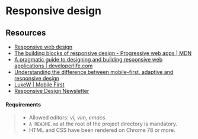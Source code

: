 # Responsive design

## Resources
- [Responsive web design](https://intranet.alxswe.com/concepts/546)
- [The building blocks of responsive design - Progressive web apps | MDN](https://intranet.alxswe.com/rltoken/o3EMSmw1WrNDSLJe3QcPIw)
- [A pragmatic guide to designing and building responsive web applications | developerlife.com](https://intranet.alxswe.com/rltoken/kYMxBNgzzyb2s7ZkVa5HJA)
- [Understanding the difference between mobile-first, adaptive and responsive design](https://intranet.alxswe.com/rltoken/V7x4ZBedCZlZa4n3HfolyA)
- [LukeW | Mobile First](https://intranet.alxswe.com/rltoken/6CYunSvuxKo0aMHTXAMO3w)
- [Responsive Design Newsletter](https://intranet.alxswe.com/rltoken/6SOmvi6vROzFLgKqSG-ODA)

#### Requirements
> - Allowed editors: *vi, vim, emacs*.
> - ```A README.md``` at the root of the project directory is mandatory.
> - HTML and CSS have been rendered on Chrome 78 or more.
